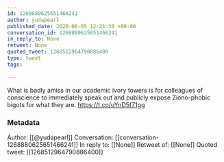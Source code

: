 ```yaml
---
id: 1268880625651466241
author: yudapearl
published_date: 2020-06-05 12:21:30 +00:00
conversation_id: 1268880625651466241
in_reply_to: None
retweet: None
quoted_tweet: 1268512964790886400
type: tweet
tags:

---
```


What is badly amiss in our academic ivory towers is for colleagues of conscience to immediately speak out and publicly expose Ziono-phobic bigots for what they are. https://t.co/uYnD5f71gg

### Metadata

Author: [[@yudapearl]]
Conversation: [[conversation-1268880625651466241]]
In reply to: [[None]]
Retweet of: [[None]]
Quoted tweet: [[1268512964790886400]]
